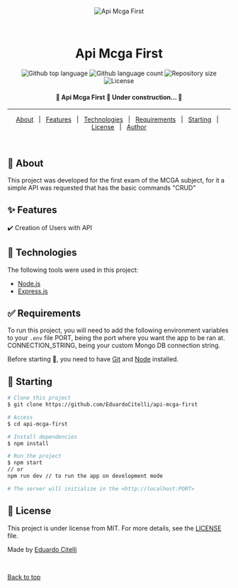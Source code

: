 <div align="center" id="top"> 
  <img src="./.github/app.gif" alt="Api Mcga First" />

  &#xa0;

  <!-- <a href="https://apimcgafirst.netlify.app">Demo</a> -->
</div>

<h1 align="center">Api Mcga First</h1>

<p align="center">
  <img alt="Github top language" src="https://img.shields.io/github/languages/top/EduardoCitelli/api-mcga-first?color=56BEB8">

  <img alt="Github language count" src="https://img.shields.io/github/languages/count/EduardoCitelli/api-mcga-first?color=56BEB8">

  <img alt="Repository size" src="https://img.shields.io/github/repo-size/EduardoCitelli/api-mcga-first?color=56BEB8">

  <img alt="License" src="https://img.shields.io/github/license/EduardoCitelli/api-mcga-first?color=56BEB8">

  <!-- <img alt="Github issues" src="https://img.shields.io/github/issues/EduardoCitelli/api-mcga-first?color=56BEB8" /> -->

  <!-- <img alt="Github forks" src="https://img.shields.io/github/forks/EduardoCitelli/api-mcga-first?color=56BEB8" /> -->

  <!-- <img alt="Github stars" src="https://img.shields.io/github/stars/EduardoCitelli/api-mcga-first?color=56BEB8" /> -->
</p>

<!-- Status -->

<h4 align="center"> 
	🚧  Api Mcga First 🚀 Under construction...  🚧
</h4> 

<hr>

<p align="center">
  <a href="#dart-about">About</a> &#xa0; | &#xa0; 
  <a href="#sparkles-features">Features</a> &#xa0; | &#xa0;
  <a href="#rocket-technologies">Technologies</a> &#xa0; | &#xa0;
  <a href="#white_check_mark-requirements">Requirements</a> &#xa0; | &#xa0;
  <a href="#checkered_flag-starting">Starting</a> &#xa0; | &#xa0;
  <a href="#memo-license">License</a> &#xa0; | &#xa0;
  <a href="https://github.com/EduardoCitelli" target="_blank">Author</a>
</p>

<br>

## :dart: About ##

This project was developed for the first exam of the MCGA subject, 
for it a simple API was requested that has the basic commands "CRUD"

## :sparkles: Features ##

:heavy_check_mark: Creation of Users with API

## :rocket: Technologies ##

The following tools were used in this project:

- [Node.js](https://nodejs.org/en/)
- [Express.js](https://expressjs.com/)

## :white_check_mark: Requirements ##

To run this project, you will need to add the following environment variables to your ``` .env ``` file
PORT, being the port where you want the app to be ran at.
CONNECTION_STRING, being your custom Mongo DB connection string.

Before starting :checkered_flag:, you need to have [Git](https://git-scm.com) and [Node](https://nodejs.org/en/) installed.

## :checkered_flag: Starting ##

```bash
# Clone this project
$ git clone https://github.com/EduardoCitelli/api-mcga-first

# Access
$ cd api-mcga-first

# Install dependencies
$ npm install

# Run the project
$ npm start
// or
npm run dev // to run the app on development mode

# The server will initialize in the <http://localhost:PORT>
```

## :memo: License ##

This project is under license from MIT. For more details, see the [LICENSE](LICENSE.md) file.


Made by <a href="https://github.com/EduardoCitelli" target="_blank">Eduardo Citelli</a>

&#xa0;

<a href="#top">Back to top</a>
